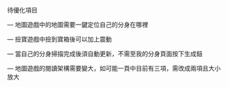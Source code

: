 待優化項目

— 地圖遊戲中的地圖需要一鍵定位自己的分身在哪裡

— 撿寶遊戲中撿到寶箱後可以加上震動

— 當自己的分身掃描完成後須自動更新，不需至我的分身頁面按下生成鈕

— 地圖遊戲的閱讀架構需要變大，如可能一頁中目前有三項，需改成兩項且大小放大

